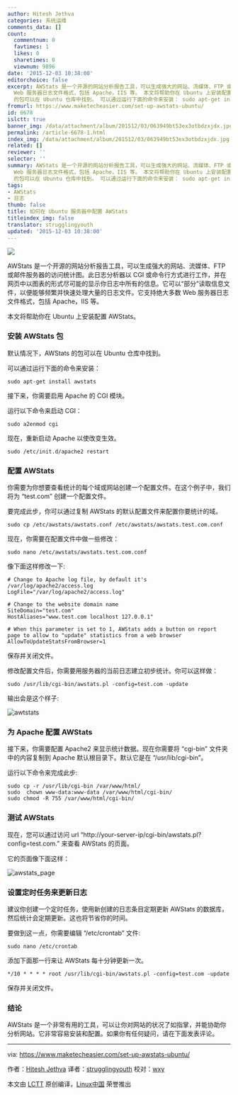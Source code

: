 ```yaml
---
author: Hitesh Jethva
categories: 系统运维
comments_data: []
count:
  commentnum: 0
  favtimes: 1
  likes: 0
  sharetimes: 0
  viewnum: 9896
date: '2015-12-03 10:38:00'
editorchoice: false
excerpt: AWStats 是一个开源的网站分析报告工具，可以生成强大的网站、流媒体、FTP 或邮件服务器的访问统计图。此日志分析器以 CGI 或命令行方式进行工作，并在网页中以图表的形式尽可能的显示你日志中所有的信息。它可以部分读取信息文件，以便能够频繁并快速处理大量的日志文件。它支持绝大多数
  Web 服务器日志文件格式，包括 Apache，IIS 等。 本文将帮助你在 Ubuntu 上安装配置 AWStats。 安装 AWStats 包 默认情况下，AWStats
  的包可以在 Ubuntu 仓库中找到。 可以通过运行下面的命令来安装： sudo apt-get install awstats  接下来，你需要
fromurl: https://www.maketecheasier.com/set-up-awstats-ubuntu/
id: 6678
islctt: true
banner_img: /data/attachment/album/201512/03/063949bt53ex3otbdzxjdx.jpg
permalink: /article-6678-1.html
index_img: /data/attachment/album/201512/03/063949bt53ex3otbdzxjdx.jpg.thumb.jpg
related: []
reviewer: ''
selector: ''
summary: AWStats 是一个开源的网站分析报告工具，可以生成强大的网站、流媒体、FTP 或邮件服务器的访问统计图。此日志分析器以 CGI 或命令行方式进行工作，并在网页中以图表的形式尽可能的显示你日志中所有的信息。它可以部分读取信息文件，以便能够频繁并快速处理大量的日志文件。它支持绝大多数
  Web 服务器日志文件格式，包括 Apache，IIS 等。 本文将帮助你在 Ubuntu 上安装配置 AWStats。 安装 AWStats 包 默认情况下，AWStats
  的包可以在 Ubuntu 仓库中找到。 可以通过运行下面的命令来安装： sudo apt-get install awstats  接下来，你需要
tags:
- AWStats
- 日志
thumb: false
title: 如何在 Ubuntu 服务器中配置 AWStats
titleindex_img: false
translator: strugglingyouth
updated: '2015-12-03 10:38:00'
---
```


![](/data/attachment/album/201512/03/063949bt53ex3otbdzxjdx.jpg)


AWStats 是一个开源的网站分析报告工具，可以生成强大的网站、流媒体、FTP 或邮件服务器的访问统计图。此日志分析器以 CGI 或命令行方式进行工作，并在网页中以图表的形式尽可能的显示你日志中所有的信息。它可以“部分”读取信息文件，以便能够频繁并快速处理大量的日志文件。它支持绝大多数 Web 服务器日志文件格式，包括 Apache，IIS 等。


本文将帮助你在 Ubuntu 上安装配置 AWStats。


### 安装 AWStats 包


默认情况下，AWStats 的包可以在 Ubuntu 仓库中找到。


可以通过运行下面的命令来安装：



```
sudo apt-get install awstats

```

接下来，你需要启用 Apache 的 CGI 模块。


运行以下命令来启动 CGI：



```
sudo a2enmod cgi

```

现在，重新启动 Apache 以使改变生效。



```
sudo /etc/init.d/apache2 restart

```

### 配置 AWStats


你需要为你想要查看统计的每个域或网站创建一个配置文件。在这个例子中，我们将为 “test.com” 创建一个配置文件。


要完成此步，你可以通过复制 AWStats 的默认配置文件来配置你要统计的域。



```
sudo cp /etc/awstats/awstats.conf /etc/awstats/awstats.test.com.conf

```

现在，你需要在配置文件中做一些修改：



```
sudo nano /etc/awstats/awstats.test.com.conf

```

像下面这样修改一下:



```
# Change to Apache log file, by default it's /var/log/apache2/access.log
LogFile="/var/log/apache2/access.log"

# Change to the website domain name
SiteDomain="test.com"
HostAliases="www.test.com localhost 127.0.0.1"

# When this parameter is set to 1, AWStats adds a button on report page to allow to "update" statistics from a web browser
AllowToUpdateStatsFromBrowser=1

```

保存并关闭文件。


修改配置文件后，你需要用服务器的当前日志建立初步统计。你可以这样做：



```
sudo /usr/lib/cgi-bin/awstats.pl -config=test.com -update

```

输出会是这个样子:


![awtstats](/data/attachment/album/201512/03/063950x1vki1ii21011v45.png)


### 为 Apache 配置 AWStats


接下来，你需要配置 Apache2 来显示统计数据。现在你需要将 “cgi-bin” 文件夹中的内容复制到 Apache 默认根目录下。默认它是在 “/usr/lib/cgi-bin”。


运行以下命令来完成此步:



```
sudo cp -r /usr/lib/cgi-bin /var/www/html/
sudo  chown www-data:www-data /var/www/html/cgi-bin/
sudo chmod -R 755 /var/www/html/cgi-bin/

```

### 测试 AWStats


现在，您可以通过访问 url “http://your-server-ip/cgi-bin/awstats.pl?config=test.com.” 来查看 AWStats 的页面。


它的页面像下面这样：


![awstats_page](/data/attachment/album/201512/03/063950ph7krr1771iwccht.jpg)


### 设置定时任务来更新日志


建议你创建一个定时任务，使用新创建的日志条目定期更新 AWStats 的数据库，然后统计会定期更新。这也将节省你的时间。


要做到这一点，你需要编辑 “/etc/crontab” 文件:



```
sudo nano /etc/crontab

```

添加下面那一行来让 AWStats 每十分钟更新一次。



```
*/10 * * * * root /usr/lib/cgi-bin/awstats.pl -config=test.com -update

```

保存并关闭文件。


### 结论


AWStats 是一个非常有用的工具，可以让你对网站的状况了如指掌，并能协助你分析网站。它非常容易安装和配置。如果你有任何疑问，请在下面发表评论。




---


via: <https://www.maketecheasier.com/set-up-awstats-ubuntu/>


作者：[Hitesh Jethva](https://www.maketecheasier.com/author/hiteshjethva/) 译者：[strugglingyouth](https://github.com/strugglingyouth) 校对：[wxy](https://github.com/wxy)


本文由 [LCTT](https://github.com/LCTT/TranslateProject) 原创编译，[Linux中国](https://linux.cn/) 荣誉推出
